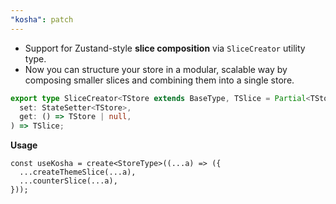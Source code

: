 ```yaml
---
"kosha": patch
---
```


- Support for Zustand-style **slice composition** via `SliceCreator` utility type.
- Now you can structure your store in a modular, scalable way by composing smaller slices and combining them into a single store.

```ts
export type SliceCreator<TStore extends BaseType, TSlice = Partial<TStore>> = (
  set: StateSetter<TStore>,
  get: () => TStore | null,
) => TSlice;
```

**Usage**

```
const useKosha = create<StoreType>((...a) => ({
  ...createThemeSlice(...a),
  ...counterSlice(...a),
}));
```
